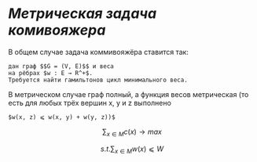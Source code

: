 #           ***Метрическая задача комивояжера***



В общем случае задача коммивояжёра ставится так:

    дан граф $$G = (V, E)$$ и веса
    на рёбрах $w : E → R^+$.
    Требуется найти гамильтонов цикл минимального веса.

В метрическом случае граф полный, а функция весов метрическая (то есть для
любых трёх вершин x, y и z выполнено 
    
    $w(x, z) ⩽ w(x, y) + w(y, z))$


$$\sum_{x \in M} c(x) \rightarrow max$$

$$s.t. \sum_{x \in M} w(x) ⩽ W$$
